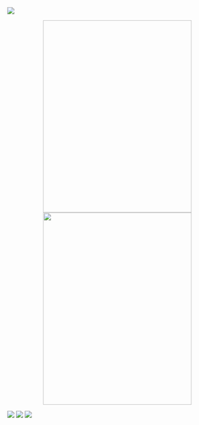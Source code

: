 
<img src="https://github.com/Gadai14/CODSOFT/assets/121002242/6ef004ec-d098-4ddc-9bd0-0e1a9e2a1e36">
<p align="center">
<img stc="https://github.com/Gadai14/CODSOFT/assets/121002242/c4e585cc-41de-4123-b16b-2ff5b145bdaf"height=440px width=340px>
<img src="https://github.com/Gadai14/CODSOFT/assets/121002242/ce40378f-7d0c-4a6b-90d6-1213a264b244"height=440px width=340px>
</p>

<img src="https://github.com/Gadai14/CODSOFT/assets/121002242/99e906dc-e77d-48a9-a251-b59997d56208">

<img src="https://github.com/Gadai14/CODSOFT/assets/121002242/fa16f7e9-3c8c-4d1c-9210-df284adc0000">

<img src="https://github.com/Gadai14/CODSOFT/assets/121002242/968a16b2-a047-455f-8804-23e8d6c85c11">

